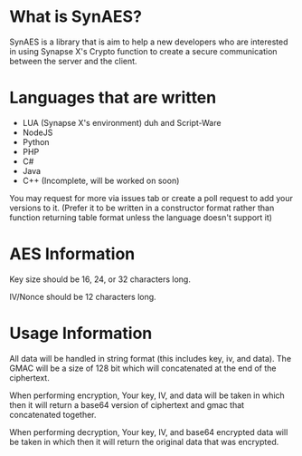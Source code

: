 # What is SynAES?
SynAES is a library that is aim to help a new developers who are interested in using Synapse X's Crypto function to create a secure communication between the server and the client.
# Languages that are written
* LUA (Synapse X's environment) duh and Script-Ware
* NodeJS
* Python
* PHP
* C#
* Java
* C++ (Incomplete, will be worked on soon)

You may request for more via issues tab or create a poll request to add your versions to it. (Prefer it to be written in a constructor format rather than function returning table format unless the language doesn't support it)


# AES Information
Key size should be 16, 24, or 32 characters long.

IV/Nonce should be 12 characters long.

# Usage Information
All data will be handled in string format (this includes key, iv, and data). The GMAC will be a size of 128 bit which will concatenated at the end of the ciphertext.

When performing encryption, Your key, IV, and data will be taken in which then it will return a base64 version of ciphertext and gmac that concatenated together.

When performing decryption, Your key, IV, and base64 encrypted data will be taken in which then it will return the original data that was encrypted.